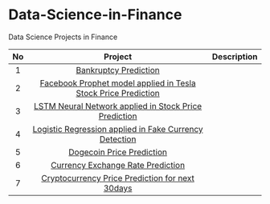 # Data-Science-in-Finance
Data Science Projects in Finance

|  No|     Project  |  Description   |  
|  :---:   |     :---:    |     :---:      |     
| 1 |[Bankruptcy Prediction](https://github.com/Zinwaiyan274/Bankruptcy-Prediction)     |    | 
| 2 | [Facebook Prophet model applied in Tesla Stock Price Prediction](https://github.com/Zinwaiyan274/Tesla-Stock-Price-Prediction-using-Facebook-Prophet-model)  | 
| 3 | [LSTM Neural Network applied in Stock Price Prediction](https://github.com/Zinwaiyan274/Long-Short-Term-Memory-Nneural-Network)  |
| 4 |  [Logistic Regression applied in Fake Currency Detection](https://github.com/Zinwaiyan274/Fake-Currency-Detection-using-Logistic-Regression)       |        | 
| 5 |  [Dogecoin Price Prediction](https://github.com/Zinwaiyan274/Dogecoin-Price-Prediction)     |        |
| 6   | [Currency Exchange Rate Prediction](https://github.com/Zinwaiyan274/Currency-Exchange-Rate-Prediction) |
| 7  |  [Cryptocurrency Price Prediction for next 30days](https://github.com/Zinwaiyan274/Cryptocurrency-Price-Prediction-for-next-30days) |          |
